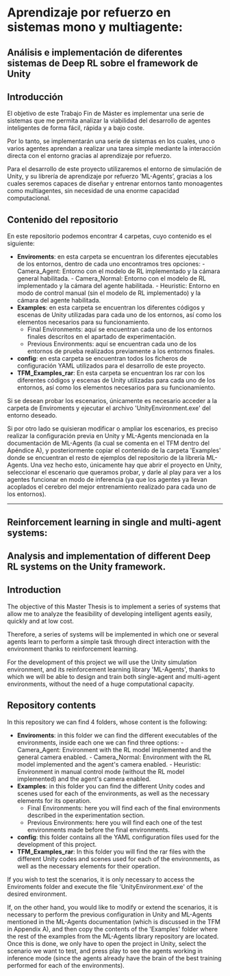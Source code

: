 # Aprendizaje por refuerzo en sistemas mono y multiagente: 
## Análisis e implementación de diferentes sistemas de Deep RL sobre el framework de Unity

## Introducción

El objetivo de este Trabajo Fin de Máster es implementar una serie de sistemas que me permita analizar la viabilidad del desarrollo de agentes inteligentes de forma fácil, rápida y a bajo coste.

Por lo tanto, se implementarán una serie de sistemas en los cuales, uno o varios agentes aprendan a realizar una tarea simple mediante la interacción directa con el entorno gracias al aprendizaje por refuerzo.

Para el desarrollo de este proyecto utilizaremos el entorno de simulación de Unity, y su librería de aprendizaje por refuerzo ’ML-Agents’, gracias a los cuales seremos capaces de diseñar y entrenar entornos tanto monoagentes como multiagentes, sin necesidad de una enorme capacidad computacional. 


## Contenido del repositorio

En este repositorio podemos encontrar 4 carpetas, cuyo contenido es el siguiente:
- **Enviroments**: en esta carpeta se encuentran los diferentes ejecutables de los entornos, dentro de cada uno encontramos tres opciones:
        - Camera\_Agent: Entorno con el modelo de RL implementado y la cámara general habilitada.
        - Camera\_Normal: Entorno con el modelo de RL implementado y la cámara del agente habilitada.
        - Heuristic: Entorno en modo de control manual (sin el modelo de RL implementado) y la cámara del agente habilitada.
- **Examples**: en esta carpeta se encuentran los diferentes códigos y escenas de Unity utilizadas para cada uno de los entornos, así como los elementos necesarios para su funcionamiento.
	- Final Environments: aquí se encuentran cada uno de los entornos finales descritos en el apartado de experimentación.
	- Previous Environments: aquí se encuentran cada uno de los entornos de prueba realizados previamente a los entornos finales. 
- **config**: en esta carpeta se encuentran todos los ficheros de configuración YAML utilizados para el desarrollo de este proyecto.
- **TFM_Examples_rar**: En esta carpeta se encuentran los rar con los diferentes códigos y escenas de Unity utilizadas para cada uno de los entornos, así como los elementos necesarios para su funcionamiento.
	
Si se desean probar los escenarios, únicamente es necesario acceder a la carpeta de Enviroments y ejecutar el archivo 'UnityEnvironment.exe' del entorno deseado.

Si por otro lado se quisieran modificar o ampliar los escenarios, es preciso realizar la configuración previa en Unity y ML-Agents mencionada en la documentación de ML-Agents  (la cual se comenta en el TFM dentro del Apéndice A), y posteriormente copiar el contenido de la carpeta 'Examples' donde se encuentran el resto de ejemplos del repositorio de la librería ML-Agents. Una vez hecho esto, únicamente hay que abrir el proyecto en Unity, seleccionar el escenario que queramos probar, y darle al play para ver a los agentes funcionar en modo de inferencia (ya que los agentes ya llevan acoplados el cerebro del mejor entrenamiento realizado para cada uno de los entornos). 


---

## Reinforcement learning in single and multi-agent systems: 
## Analysis and implementation of different Deep RL systems on the Unity framework.

## Introduction

The objective of this Master Thesis is to implement a series of systems that allow me to analyze the feasibility of developing intelligent agents easily, quickly and at low cost.

Therefore, a series of systems will be implemented in which one or several agents learn to perform a simple task through direct interaction with the environment thanks to reinforcement learning.

For the development of this project we will use the Unity simulation environment, and its reinforcement learning library 'ML-Agents', thanks to which we will be able to design and train both single-agent and multi-agent environments, without the need of a huge computational capacity. 


## Repository contents

In this repository we can find 4 folders, whose content is the following:
- **Enviroments**: in this folder we can find the different executables of the environments, inside each one we can find three options:
        - Camera_Agent: Environment with the RL model implemented and the general camera enabled.
        - Camera_Normal: Environment with the RL model implemented and the agent's camera enabled.
        - Heuristic: Environment in manual control mode (without the RL model implemented) and the agent's camera enabled.
- **Examples**: in this folder you can find the different Unity codes and scenes used for each of the environments, as well as the necessary elements for its operation.
	- Final Environments: here you will find each of the final environments described in the experimentation section.
	- Previous Environments: here you will find each one of the test environments made before the final environments. 
- **config**: this folder contains all the YAML configuration files used for the development of this project.
- **TFM_Examples_rar**: In this folder you will find the rar files with the different Unity codes and scenes used for each of the environments, as well as the necessary elements for their operation.
	
If you wish to test the scenarios, it is only necessary to access the Enviroments folder and execute the file 'UnityEnvironment.exe' of the desired environment.

If, on the other hand, you would like to modify or extend the scenarios, it is necessary to perform the previous configuration in Unity and ML-Agents mentioned in the ML-Agents documentation (which is discussed in the TFM in Appendix A), and then copy the contents of the 'Examples' folder where the rest of the examples from the ML-Agents library repository are located. Once this is done, we only have to open the project in Unity, select the scenario we want to test, and press play to see the agents working in inference mode (since the agents already have the brain of the best training performed for each of the environments). 
